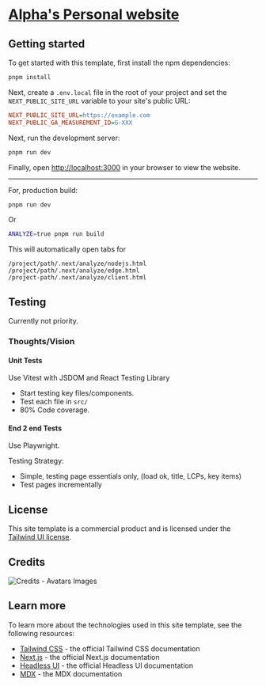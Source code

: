 # [Alpha's Personal website](alphaolomi.dev)

## Getting started

To get started with this template, first install the npm dependencies:

```bash
pnpm install
```

Next, create a `.env.local` file in the root of your project and set the `NEXT_PUBLIC_SITE_URL` variable to your site's public URL:

```ini
NEXT_PUBLIC_SITE_URL=https://example.com
NEXT_PUBLIC_GA_MEASUREMENT_ID=G-XXX
```

Next, run the development server:

```bash
pnpm run dev
```

Finally, open [http://localhost:3000](http://localhost:3000) in your browser to view the website.

---

For, production build:

```bash
pnpm run dev
```

Or

```bash
ANALYZE=true pnpm run build
```

This will automatically open tabs for

```
/project/path/.next/analyze/nodejs.html
/project/path/.next/analyze/edge.html
/project-path/.next/analyze/client.html
```

## Testing

Currently not priority.

### Thoughts/Vision

#### Unit Tests

Use Vitest with JSDOM and React Testing Library

- Start testing key files/components.
- Test each file in `src/`
- 80% Code coverage.

#### End 2 end Tests

Use Playwright.

Testing Strategy:

- Simple, testing page essentials only, (load ok, title, LCPs, key items)
- Test pages incrementally

## License

This site template is a commercial product and is licensed under the [Tailwind UI license](https://tailwindui.com/license).

## Credits

![Credits - Avatars Images](https://4.vercel.app/github/contributors/alphaolomi/alphaolomi.dev?strokeopacity=1)

## Learn more

To learn more about the technologies used in this site template, see the following resources:

- [Tailwind CSS](https://tailwindcss.com/docs) - the official Tailwind CSS documentation
- [Next.js](https://nextjs.org/docs) - the official Next.js documentation
- [Headless UI](https://headlessui.dev) - the official Headless UI documentation
- [MDX](https://mdxjs.com) - the MDX documentation
